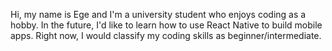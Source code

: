 Hi, my name is Ege and I'm a university student who enjoys coding as a hobby. In the future, I'd like to learn how to use React Native to build mobile apps.
Right now, I would classify my coding skills as beginner/intermediate.

